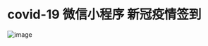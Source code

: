 # covid-19 微信小程序 新冠疫情签到
![image](https://user-images.githubusercontent.com/16250611/134760633-ff849d5b-5110-454f-ae1a-4e650ccdc2af.png)
